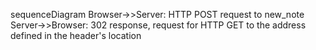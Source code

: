 sequenceDiagram
  Browser->>Server: HTTP POST request to new_note
  Server->>Browser: 302 response, request for HTTP GET to the address defined in the header's location
